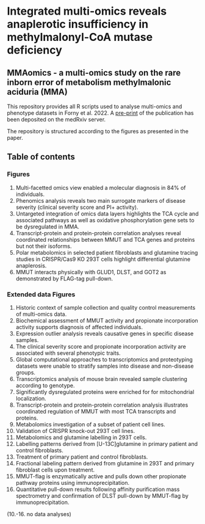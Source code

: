 # Integrated multi-omics reveals anaplerotic insufficiency in methylmalonyl-CoA mutase deficiency

## MMAomics - a multi-omics study on the rare inborn error of metabolism methylmalonic aciduria (MMA)

This repository provides all R scripts used to analyse multi-omics and phenotype datasets in Forny et al. 2022. A [pre-print](
https://www.medrxiv.org/content/10.1101/2022.01.27.22269972) of the publication has been deposited on the medRxiv server.


The repository is structured according to the figures as presented in the paper.

## Table of contents
### Figures
1. Multi-facetted omics view enabled a molecular diagnosis in 84% of individuals.
2. Phenomics analysis reveals two main surrogate markers of disease severity (clinical severity score and PI+ activity).
3. Untargeted integration of omics data layers highlights the TCA cycle and associated pathways as well as oxidative phosphorylation gene sets to be dysregulated in MMA.
4. Transcript-protein and protein-protein correlation analyses reveal coordinated relationships between MMUT and TCA genes and proteins but not their isoforms.
5. Polar metabolomics in selected patient fibroblasts and glutamine tracing studies in CRISPR/Cas9 KO 293T cells highlight differential glutamine anaplerosis.
6. MMUT interacts physically with GLUD1, DLST, and GOT2 as demonstrated by FLAG-tag pull-down.

### Extended data Figures
1. Historic context of sample collection and quality control measurements of multi-omics data.
2. Biochemical assessment of MMUT activity and propionate incorporation activity supports diagnosis of affected individuals.
3. Expression outlier analysis reveals causative genes in specific disease samples.
4. The clinical severity score and propionate incorporation activity are associated with several phenotypic traits.
5. Global computational approaches to transcriptomics and proteotyping datasets were unable to stratify samples into disease and non-disease groups.
6. Transcriptomics analysis of mouse brain revealed sample clustering according to genotype.
7. Significantly dysregulated proteins were enriched for for mitochondrial localization.
8. Transcript-protein and protein-protein correlation analysis illustrates coordinated regulation of MMUT with most TCA transcripts and proteins.
9. Metabolomics investigation of a subset of patient cell lines.
10. Validation of CRISPR knock-out 293T cell lines.
11. Metabolomics and glutamine labelling in 293T cells.
12. Labelling patterns derived from [U-13C]glutamine in primary patient and control fibroblasts.
13. Treatment of primary patient and control fibroblasts.
14. Fractional labeling pattern derived from glutamine in 293T and primary fibroblast cells upon treatment.
15. MMUT-flag is enzymatically active and pulls down other propionate pathway proteins using immunoprecipitation.
16. Quantitative pull-down results following affinity purification mass spectrometry and confirmation of DLST pull-down by MMUT-flag by immunoprecipitation.

(10.-16. no data analyses)
